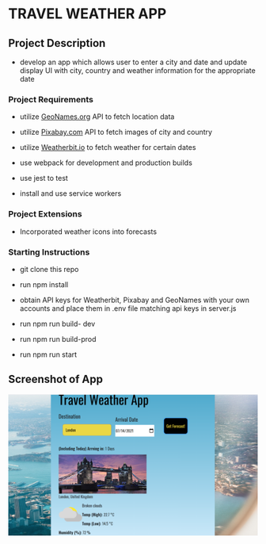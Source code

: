 # TRAVEL WEATHER APP

## Project Description

- develop an app which allows user to enter a city and date and update display UI with city, country and weather information for the appropriate date

### Project Requirements

- utilize [GeoNames.org](https://www.geonames.org/) API to fetch location data

- utilize [Pixabay.com](https://pixabay.com/) API to fetch images of city and country

- utilize [Weatherbit.io](https://www.weatherbit.io/) to fetch weather for certain dates

- use webpack for development and production builds

- use jest to test

- install and use service workers


### Project Extensions

- Incorporated weather icons into forecasts


### Starting Instructions

- git clone this repo

- run npm install

- obtain API keys for Weatherbit, Pixabay and GeoNames with your own accounts and place them in .env file matching api keys in server.js

- run npm run build- dev

- run npm run build-prod

- run npm run start

## Screenshot of App
<img src = "./src/client/images/img1.png"/>
